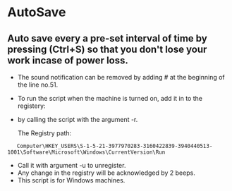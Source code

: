 # AutoSave
## Auto save every a pre-set interval of time by pressing (Ctrl+S) so that you don't lose your work incase of power loss.

* The sound notification can be removed by adding # at the beginning of the line no.51.
* To run the script when the machine is turned on, add it in to the registery:
* by calling the script with the argument -r.

    The Registry path:
```
   Computer\HKEY_USERS\S-1-5-21-3977970283-3160422839-3940440513-1001\Software\Microsoft\Windows\CurrentVersion\Run
```
* Call it with argument -u to unregister.
* Any change in the registry will be acknowledged by 2 beeps.
* This script is for Windows machines.

